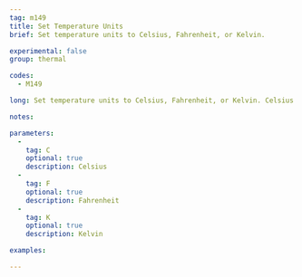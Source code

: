 ```yaml
---
tag: m149
title: Set Temperature Units
brief: Set temperature units to Celsius, Fahrenheit, or Kelvin.

experimental: false
group: thermal

codes:
  - M149

long: Set temperature units to Celsius, Fahrenheit, or Kelvin. Celsius is the default.

notes:

parameters:
  -
    tag: C
    optional: true
    description: Celsius
  -
    tag: F
    optional: true
    description: Fahrenheit
  -
    tag: K
    optional: true
    description: Kelvin

examples:

---
```


